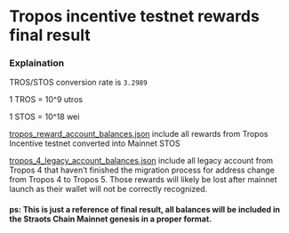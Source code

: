 # Tropos incentive testnet rewards final result


### Explaination
TROS/STOS conversion rate is `3.2989` 

1 TROS = 10^9 utros 

1 STOS = 10^18 wei

[tropos_reward_account_balances.json](tropos_reward_account_balances.json) include all rewards from Tropos Incentive testnet converted into Mainnet STOS

[tropos_4_legacy_account_balances.json](tropos_4_legacy_account_balances.json) include all legacy account from Tropos 4  that haven’t finished the migration process for address change from Tropos 4 to Tropos 5. Those rewards will likely be lost after mainnet launch as their wallet will not be correctly recognized.  

#### ps: This is just a reference of final result, all balances will be included in the Straots Chain Mainnet genesis in a proper format. 
